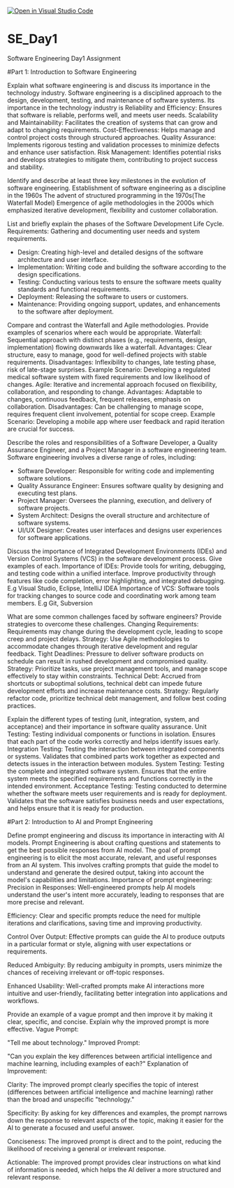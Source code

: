 [![Open in Visual Studio Code](https://classroom.github.com/assets/open-in-vscode-2e0aaae1b6195c2367325f4f02e2d04e9abb55f0b24a779b69b11b9e10269abc.svg)](https://classroom.github.com/online_ide?assignment_repo_id=15575168&assignment_repo_type=AssignmentRepo)
# SE_Day1
Software Engineering Day1 Assignment

#Part 1: Introduction to Software Engineering

Explain what software engineering is and discuss its importance in the technology industry.
Software engineering is a disciplined approach to the design, development, testing, and maintenance of software systems. Its importance in the technology industry is 
Reliability and Efficiency: Ensures that software is reliable, performs well, and meets user needs.
Scalability and Maintainability: Facilitates the creation of systems that can grow and adapt to changing requirements.
Cost-Effectiveness: Helps manage and control project costs through structured approaches.
Quality Assurance: Implements rigorous testing and validation processes to minimize defects and enhance user satisfaction.
Risk Management: Identifies potential risks and develops strategies to mitigate them, contributing to project success and stability.

Identify and describe at least three key milestones in the evolution of software engineering.
Establishment of software engineering as a discipline in the 1960s
The advent of structured programming in the 1970s(The Waterfall Model)
Emergence of agile methodologies in the 2000s which emphasized iterative development, flexibility and customer collaboration.


List and briefly explain the phases of the Software Development Life Cycle.
 Requirements: Gathering and documenting user needs and system requirements.
  - Design: Creating high-level and detailed designs of the software architecture and user interface.
  - Implementation: Writing code and building the software according to the design specifications.
  - Testing: Conducting various tests to ensure the software meets quality standards and functional requirements.
  - Deployment: Releasing the software to users or customers.
  - Maintenance: Providing ongoing support, updates, and enhancements to the software after deployment.

Compare and contrast the Waterfall and Agile methodologies. Provide examples of scenarios where each would be appropriate.
Waterfall: Sequential approach with distinct phases (e.g., requirements, design, implementation) flowing downwards like a waterfall. Advantages: Clear structure, easy to manage, good for well-defined projects with stable requirements.
Disadvantages: Inflexibility to changes, late testing phase, risk of late-stage surprises.
Example Scenario: Developing a regulated medical software system with fixed requirements and low likelihood of changes.
Agile: Iterative and incremental approach focused on flexibility, collaboration, and responding to change. Advantages: Adaptable to changes, continuous feedback, frequent releases, emphasis on collaboration.
Disadvantages: Can be challenging to manage scope, requires frequent client involvement, potential for scope creep.
Example Scenario: Developing a mobile app where user feedback and rapid iteration are crucial for success.

Describe the roles and responsibilities of a Software Developer, a Quality Assurance Engineer, and a Project Manager in a software engineering team.
Software engineering involves a diverse range of roles, including:
  - Software Developer: Responsible for writing code and implementing software solutions.
  - Quality Assurance Engineer: Ensures software quality by designing and executing test plans.
  - Project Manager: Oversees the planning, execution, and delivery of software projects.
  - System Architect: Designs the overall structure and architecture of software systems.
  - UI/UX Designer: Creates user interfaces and designs user experiences for software applications.

Discuss the importance of Integrated Development Environments (IDEs) and Version Control Systems (VCS) in the software development process. Give examples of each.
Importance of IDEs: Provide tools for writing, debugging, and testing code within a unified interface. Improve productivity through features like code completion, error highlighting, and integrated debugging. E.g Visual Studio, Eclipse, IntelliJ IDEA
Importance of VCS: Software tools for tracking changes to source code and coordinating work among team members. E.g Git, Subversion

What are some common challenges faced by software engineers? Provide strategies to overcome these challenges.
 Changing Requirements: Requirements may change during the development cycle, leading to scope creep and project delays. Strategy: Use Agile methodologies to accommodate changes through iterative development and regular feedback.
 Tight Deadlines: Pressure to deliver software products on schedule can result in rushed development and compromised quality. Strategy: Prioritize tasks, use project management tools, and manage scope effectively to stay within constraints.
Technical Debt: Accrued from shortcuts or suboptimal solutions, technical debt can impede future development efforts and increase maintenance costs. Strategy: Regularly refactor code, prioritize technical debt management, and follow best coding practices.

Explain the different types of testing (unit, integration, system, and acceptance) and their importance in software quality assurance.
Unit Testing: Testing individual components or functions in isolation. Ensures that each part of the code works correctly and helps identify issues early.
Integration Testing: Testing the interaction between integrated components or systems. Validates that combined parts work together as expected and detects issues in the interaction between modules.
System Testing: Testing the complete and integrated software system. Ensures that the entire system meets the specified requirements and functions correctly in the intended environment.
Acceptance Testing: Testing conducted to determine whether the software meets user requirements and is ready for deployment. Validates that the software satisfies business needs and user expectations, and helps ensure that it is ready for production.

#Part 2: Introduction to AI and Prompt Engineering


Define prompt engineering and discuss its importance in interacting with AI models.
Prompt Engineering is about crafting questions and statements to get the best possible responses from AI model. The goal of prompt engineering is to elicit the most accurate, relevant, and useful responses from an AI system. This involves crafting prompts that guide the model to understand and generate the desired output, taking into account the model's capabilities and limitations.
Importance of prompt engineering: Precision in Responses: Well-engineered prompts help AI models understand the user's intent more accurately, leading to responses that are more precise and relevant.

Efficiency: Clear and specific prompts reduce the need for multiple iterations and clarifications, saving time and improving productivity.

Control Over Output: Effective prompts can guide the AI to produce outputs in a particular format or style, aligning with user expectations or requirements.

Reduced Ambiguity: By reducing ambiguity in prompts, users minimize the chances of receiving irrelevant or off-topic responses.

Enhanced Usability: Well-crafted prompts make AI interactions more intuitive and user-friendly, facilitating better integration into applications and workflows.


Provide an example of a vague prompt and then improve it by making it clear, specific, and concise. Explain why the improved prompt is more effective.
Vague Prompt:

"Tell me about technology."
Improved Prompt:

"Can you explain the key differences between artificial intelligence and machine learning, including examples of each?"
Explanation of Improvement:

Clarity: The improved prompt clearly specifies the topic of interest (differences between artificial intelligence and machine learning) rather than the broad and unspecific "technology."

Specificity: By asking for key differences and examples, the prompt narrows down the response to relevant aspects of the topic, making it easier for the AI to generate a focused and useful answer.

Conciseness: The improved prompt is direct and to the point, reducing the likelihood of receiving a general or irrelevant response.

Actionable: The improved prompt provides clear instructions on what kind of information is needed, which helps the AI deliver a more structured and relevant response.
